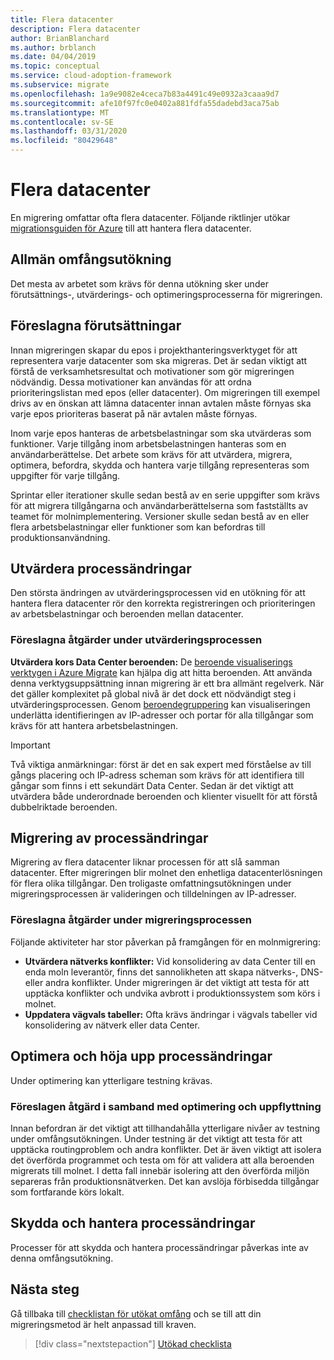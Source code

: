 ```yaml
---
title: Flera datacenter
description: Flera datacenter
author: BrianBlanchard
ms.author: brblanch
ms.date: 04/04/2019
ms.topic: conceptual
ms.service: cloud-adoption-framework
ms.subservice: migrate
ms.openlocfilehash: 1a9e9082e4ceca7b83a4491c49e0932a3caaa9d7
ms.sourcegitcommit: afe10f97fc0e0402a881fdfa55dadebd3aca75ab
ms.translationtype: MT
ms.contentlocale: sv-SE
ms.lasthandoff: 03/31/2020
ms.locfileid: "80429648"
---
```

# <a name="multiple-datacenters"></a>Flera datacenter

En migrering omfattar ofta flera datacenter. Följande riktlinjer utökar [migrationsguiden för Azure](../azure-migration-guide/index.md) till att hantera flera datacenter.

## <a name="general-scope-expansion"></a>Allmän omfångsutökning

Det mesta av arbetet som krävs för denna utökning sker under förutsättnings-, utvärderings- och optimeringsprocesserna för migreringen.

## <a name="suggested-prerequisites"></a>Föreslagna förutsättningar

Innan migreringen skapar du epos i projekthanteringsverktyget för att representera varje datacenter som ska migreras. Det är sedan viktigt att förstå de verksamhetsresultat och motivationer som gör migreringen nödvändig. Dessa motivationer kan användas för att ordna prioriteringslistan med epos (eller datacenter). Om migreringen till exempel drivs av en önskan att lämna datacenter innan avtalen måste förnyas ska varje epos prioriteras baserat på när avtalen måste förnyas.

Inom varje epos hanteras de arbetsbelastningar som ska utvärderas som funktioner. Varje tillgång inom arbetsbelastningen hanteras som en användarberättelse. Det arbete som krävs för att utvärdera, migrera, optimera, befordra, skydda och hantera varje tillgång representeras som uppgifter för varje tillgång.

Sprintar eller iterationer skulle sedan bestå av en serie uppgifter som krävs för att migrera tillgångarna och användarberättelserna som fastställts av teamet för molnimplementering. Versioner skulle sedan bestå av en eller flera arbetsbelastningar eller funktioner som kan befordras till produktionsanvändning.

## <a name="assess-process-changes"></a>Utvärdera processändringar

Den största ändringen av utvärderingsprocessen vid en utökning för att hantera flera datacenter rör den korrekta registreringen och prioriteringen av arbetsbelastningar och beroenden mellan datacenter.

### <a name="suggested-action-during-the-assess-process"></a>Föreslagna åtgärder under utvärderingsprocessen

**Utvärdera kors Data Center beroenden:** De [beroende visualiserings verktygen i Azure Migrate](https://docs.microsoft.com/azure/migrate/concepts-dependency-visualization) kan hjälpa dig att hitta beroenden. Att använda denna verktygsuppsättning innan migrering är ett bra allmänt regelverk. När det gäller komplexitet på global nivå är det dock ett nödvändigt steg i utvärderingsprocessen. Genom [beroendegruppering](https://docs.microsoft.com/azure/migrate/how-to-create-group-machine-dependencies) kan visualiseringen underlätta identifieringen av IP-adresser och portar för alla tillgångar som krävs för att hantera arbetsbelastningen.

> [!IMPORTANT]
> Två viktiga anmärkningar: först är det en sak expert med förståelse av till gångs placering och IP-adress scheman som krävs för att identifiera till gångar som finns i ett sekundärt Data Center. Sedan är det viktigt att utvärdera både underordnade beroenden och klienter visuellt för att förstå dubbelriktade beroenden.

## <a name="migrate-process-changes"></a>Migrering av processändringar

Migrering av flera datacenter liknar processen för att slå samman datacenter. Efter migreringen blir molnet den enhetliga datacenterlösningen för flera olika tillgångar. Den troligaste omfattningsutökningen under migreringsprocessen är valideringen och tilldelningen av IP-adresser.

### <a name="suggested-action-during-the-migrate-process"></a>Föreslagna åtgärder under migreringsprocessen

Följande aktiviteter har stor påverkan på framgången för en molnmigrering:

- **Utvärdera nätverks konflikter:** Vid konsolidering av data Center till en enda moln leverantör, finns det sannolikheten att skapa nätverks-, DNS-eller andra konflikter. Under migreringen är det viktigt att testa för att upptäcka konflikter och undvika avbrott i produktionssystem som körs i molnet.
- **Uppdatera vägvals tabeller:** Ofta krävs ändringar i vägvals tabeller vid konsolidering av nätverk eller data Center.

## <a name="optimize-and-promote-process-changes"></a>Optimera och höja upp processändringar

Under optimering kan ytterligare testning krävas.

### <a name="suggested-action-during-the-optimize-and-promote-process"></a>Föreslagen åtgärd i samband med optimering och uppflyttning

Innan befordran är det viktigt att tillhandahålla ytterligare nivåer av testning under omfångsutökningen. Under testning är det viktigt att testa för att upptäcka routingproblem och andra konflikter. Det är även viktigt att isolera det överförda programmet och testa om för att validera att alla beroenden migrerats till molnet. I detta fall innebär isolering att den överförda miljön separeras från produktionsnätverken. Det kan avslöja förbisedda tillgångar som fortfarande körs lokalt.

## <a name="secure-and-manage-process-changes"></a>Skydda och hantera processändringar

Processer för att skydda och hantera processändringar påverkas inte av denna omfångsutökning.

## <a name="next-steps"></a>Nästa steg

Gå tillbaka till [checklistan för utökat omfång](./index.md) och se till att din migreringsmetod är helt anpassad till kraven.

> [!div class="nextstepaction"]
> [Utökad checklista](./index.md)
